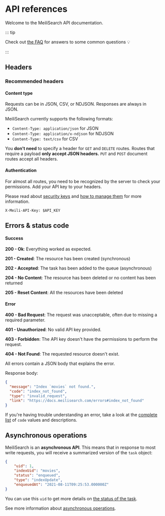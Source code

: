 # API references

Welcome to the MeiliSearch API documentation.

::: tip

Check out [the FAQ](/resources/faq.md) for answers to some common questions 💡

:::

## Headers

### Recommended headers

#### Content type

 Requests can be in JSON, CSV, or NDJSON. Responses are always in JSON.

MeiliSearch currently supports the following formats:

- `Content-Type: application/json` for JSON
- `Content-Type: application/x-ndjson` for NDJSON
- `Content-Type: text/csv` for CSV

You **don't need** to specify a header for `GET` and `DELETE` routes. Routes that require a payload **only accept JSON headers.** `PUT` and `POST` document routes accept all headers.

#### Authentication

For almost all routes, you need to be recognized by the server to check your permissions. Add your API key to your headers.

<CodeSamples id="authentication_header_1" />

Please read about [security keys](/reference/features/authentication.md) and [how to manage them](/reference/api/keys.md) for more information.

`X-Meili-API-Key: $API_KEY`

## Errors & status code

#### Success

**200 - Ok**: Everything worked as expected.

**201 - Created**: The resource has been created (synchronous)

**202 - Accepted**: The task has been added to the queue (asynchronous)

**204 - No Content**: The resource has been deleted or no content has been returned

**205 - Reset Content**: All the resources have been deleted

#### Error

**400 - Bad Request**: The request was unacceptable, often due to missing a required parameter.

**401 - Unauthorized**: No valid API key provided.

**403 - Forbidden**: The API key doesn't have the permissions to perform the request.

**404 - Not Found**: The requested resource doesn't exist.

All errors contain a JSON body that explains the error.

Response body:

```json
{
  "message": "Index `movies` not found.",
  "code": "index_not_found",
  "type": "invalid_request",
  "link": "https://docs.meilisearch.com/errors#index_not_found"
}
```

If you're having trouble understanding an error, take a look at the [complete list](https://docs.meilisearch.com/errors) of `code` values and descriptions.

## Asynchronous operations

MeiliSearch is an **asynchronous API**. This means that in response to most write requests, you will receive a summarized version of the `task` object:

```json
{
    "uid": 1,
    "indexUid": "movies",
    "status": "enqueued",
    "type": "indexUpdate",
    "enqueuedAt": "2021-08-11T09:25:53.000000Z"
}
```

You can use this `uid` to get more details on [the status of the task](/reference/api/tasks.md#get-task).

See more information about [asynchronous operations](/learn/advanced/asynchronous_operations.md).
